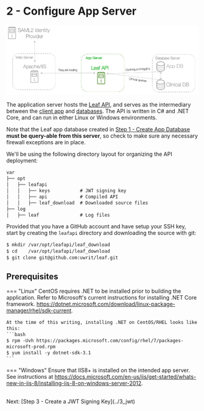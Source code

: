 # 2 - Configure App Server

![Infra](../images/infra_app_focus.png "Architecure-Focus-Example") 

The application server hosts the <a href="https://github.com/uwrit/leaf/tree/master/src/server" target="_blank">Leaf API</a>, and serves as the intermediary between the <a href="https://github.com/uwrit/leaf/tree/master/src/ui-client" target="_blank">client app</a> and <a href="https://github.com/uwrit/leaf/tree/master/src/db" target="_blank">databases</a>. The API is written in C# and .NET Core, and can run in either Linux or Windows environments. 

Note that the Leaf app database created in [Step 1 - Create App Database](../1_app_db) **must be query-able from this server**, so check to make sure any necessary firewall exceptions are in place.

We'll be using the following directory layout for organizing the API deployment:  

```
var
├── opt
│   ├── leafapi
│   │   ├── keys           # JWT signing key
│   │   ├── api            # Compiled API
│   │   ├── leaf_download  # Downloaded source files
├── log
│   ├── leaf               # Log files
```

Provided that you have a GitHub account and have setup your SSH key, start by creating the `leafapi` directory and downloading the source with git:

```bash
$ mkdir /var/opt/leafapi/leaf_download
$ cd    /var/opt/leafapi/leaf_download
$ git clone git@github.com:uwrit/leaf.git
```

## Prerequisites

=== "Linux"
    CentOS requires .NET to be installed prior to building the application. Refer to Microsoft's current instructions for installing .NET Core framework.
    <a href="https://dotnet.microsoft.com/download/linux-package-manager/rhel/sdk-current" target="_blank">https://dotnet.microsoft.com/download/linux-package-manager/rhel/sdk-current</a>.

    At the time of this writing, installing .NET on CentOS/RHEL looks like this:
    ```bash
    $ rpm -Uvh https://packages.microsoft.com/config/rhel/7/packages-microsoft-prod.rpm
    $ yum install -y dotnet-sdk-3.1
    ```

=== "Windows"
    Ensure that IIS8+ is installed on the intended app server. See instructions at <a href="https://docs.microsoft.com/en-us/iis/get-started/whats-new-in-iis-8/installing-iis-8-on-windows-server-2012" target="_blank">https://docs.microsoft.com/en-us/iis/get-started/whats-new-in-iis-8/installing-iis-8-on-windows-server-2012</a>.


<br>
Next: [Step 3 - Create a JWT Signing Key](../3_jwt)